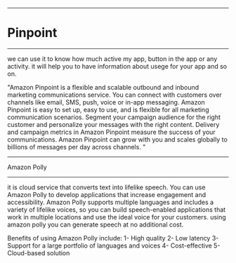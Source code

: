 ________________________________________

# Pinpoint 
________________________________________
we can use it to know how much active my app, button in the app or any activity.
it will help you to have information about usege for your app and so on.

"Amazon Pinpoint is a flexible and scalable outbound and inbound marketing communications service. You can connect with customers over channels like email, SMS, push, voice or in-app messaging. Amazon Pinpoint is easy to set up, easy to use, and is flexible for all marketing communication scenarios. Segment your campaign audience for the right customer and personalize your messages with the right content. Delivery and campaign metrics in Amazon Pinpoint measure the success of your communications. Amazon Pinpoint can grow with you and scales globally to billions of messages per day across channels.
"

________________________________________

Amazon Polly
________________________________________
it is  cloud service that converts text into lifelike speech. You can use Amazon Polly to develop applications that increase engagement and accessibility. Amazon Polly supports multiple languages and includes a variety of lifelike voices, so you can build speech-enabled applications that work in multiple locations and use the ideal voice for your customers.
using amazon polly you can generate speech at no additional cost.

Benefits of using Amazon Polly include:
1- High quality 
2- Low latency 
3- Support for a large portfolio of languages and voices 
4- Cost-effective 
5- Cloud-based solution



